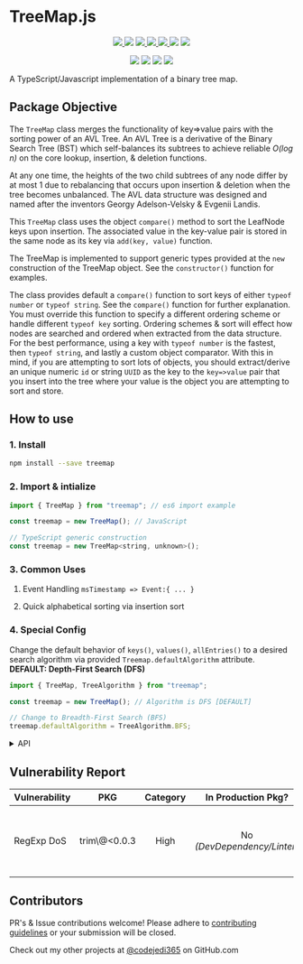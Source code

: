 # TreeMap.js

<p align="center">
  <a href="https://www.npmjs.com/package/treemap.js">
    <img src="https://img.shields.io/npm/v/treemap.js" />
  </a>
  <img src="https://img.shields.io/npm/l/treemap.js?color=yellow">
  <a href="https://github.com/codejedi365/treemap-js/blob/main/CHANGELOG.md">
    <img src="https://img.shields.io/badge/&#9741-changelog-yellow">
  </a>
  <a href="https://github.com/codejedi365/treemap-js/actions/workflows/ci.yml">
    <img src="https://github.com/codejedi365/treemap-js/actions/workflows/ci.yml/badge.svg" >
  </a>
  <a href="https://github.com/codejedi365/treemap-js/issues">
    <img src="https://img.shields.io/github/issues/codejedi365/treemap-js">
  </a>
  <img src="https://img.shields.io/badge/dependencies-0-success">
  <img src="https://img.shields.io/snyk/vulnerabilities/npm/treemap.js">
</p>
<p align="center">
  <img src="https://img.shields.io/npm/dependency-version/treemap.js/dev/webpack">
  <img src="https://img.shields.io/node/v-lts/treemap.js?color=blue">
  <img src="https://img.shields.io/bundlephobia/min/treemap.js" />
  <img src="https://img.shields.io/github/last-commit/codejedi365/treemap-js">
</p>

A TypeScript/Javascript implementation of a binary tree map.

## Package Objective

The `TreeMap` class merges the functionality of key=>value pairs with the
sorting power of an AVL Tree. An AVL Tree is a derivative of the Binary Search
Tree (BST) which self-balances its subtrees to achieve reliable _O(log n)_ on
the core lookup, insertion, & deletion functions.

At any one time, the heights of the two child subtrees of any node differ by at
most 1 due to rebalancing that occurs upon insertion & deletion when the tree
becomes unbalanced. The AVL data structure was designed and named after the
inventors Georgy Adelson-Velsky & Evgenii Landis.

This `TreeMap` class uses the object `compare()` method to sort the LeafNode
keys upon insertion. The associated value in the key-value pair is stored in the
same node as its key via `add(key, value)` function.

The TreeMap is implemented to support generic types provided at the `new`
construction of the TreeMap object. See the `constructor()` function for
examples.

The class provides default a `compare()` function to sort keys of either
`typeof number` or `typeof string`. See the `compare()` function for further
explanation. You must override this function to specify a different ordering
scheme or handle different `typeof key` sorting. Ordering schemes & sort will
effect how nodes are searched and ordered when extracted from the data
structure. For the best performance, using a key with `typeof number` is the
fastest, then `typeof string`, and lastly a custom object comparator. With this
in mind, if you are attempting to sort lots of objects, you should
extract/derive an unique numeric `id` or string `UUID` as the key to the
`key=>value` pair that you insert into the tree where your value is the object
you are attempting to sort and store.

## How to use

### 1. Install

```sh
npm install --save treemap
```

### 2. Import & intialize

```js
import { TreeMap } from "treemap"; // es6 import example

const treemap = new TreeMap(); // JavaScript
```

```js
// TypeScript generic construction
const treemap = new TreeMap<string, unknown>();
```

### 3. Common Uses

1.  Event Handling `msTimestamp => Event:{ ... }`

2.  Quick alphabetical sorting via insertion sort

### 4. Special Config

Change the default behavior of `keys()`, `values()`, `allEntries()` to a desired
search algorithm via provided `Treemap.defaultAlgorithm` attribute. **DEFAULT:
Depth-First Search (DFS)**

```js
import { TreeMap, TreeAlgorithm } from "treemap";

const treemap = new TreeMap(); // Algorithm is DFS [DEFAULT]

// Change to Breadth-First Search (BFS)
treemap.defaultAlgorithm = TreeAlgorithm.BFS;
```

<details>
<summary size="2">API</summary>

## API

### `ENUM TreeAlgorithm`

Defined constanjs to define supported search algorithms for traversing a binary
tree.

**`ENUM TreeAlgorithm.DFS`**

**`ENUM TreeAlgorithm.BFS`**

### `TreeMap`

**`defaultAlgorithm: TreeAlgorithm`**

Enum to specify which search algorithm to use by default in methods. See
[TreeAlgorithm](#enum-treealgorithm) for possible values.

**`constructor(): new TreeMap`**

Creates a new `TreeMap` object with 0 nodes. Initializes with DFS as the
`defaultAlgorithm`.

Example use:

```js
// 1. Explicit type mapping
const numbertree = new TreeMap<number, object>();

// 2. Dynamic type mapping
const key: string = "alphanumeric";
const data: number = 1;
const treemap = new TreeMap<typeof key, typeof data>();
```

**`first(): T | false`**

Finds the value of the first key in the dataset determined by the depth-first
search algorithm @returns the value

**`firstKey(): K | false`**

Finds the first key in the dataset determined via the depth-first search
algorithm @returns the key

**`last(): T | false`**

Finds the value with the last key in the dataset determined by the depth-first
search algorithm @returns the value

**`lastKey(): K | false`**

Finds the last key in the dataset determined via the depth-first search
algorithm @returns the key

**`fetch(key: K): T | null`**

Finds the value/data of the key=>value pair contained in the tree's nodes which
matches the specified key @param key the key to search for @returns the data
stored by the specified key

**`isKey(key: K): boolean`**

Determines if a specified key is in the TreeMap @param key the key to search for
@returns `True` if key exists, otherwise `False`

**`keys(): K[]`**

Returns all keys in the TreeMap according to the set `defaultAlgorithm`.
@returns an array of all keys

**`dfsKeys(): K[]`**

Returns all keys in the TreeMap defined by a Depth-First Search regardless of
the value of `treemap.defaultAlgorithm`. @returns an array of all keys in DFS
order

**`bfsKeys(): K[]`**

Returns all keys in the TreeMap defined by a Breadth-First Search regardless of
the value of `treemap.defaultAlgorithm`. @returns an array of all keys in BFS
order

**`values(): T[]`**

Returns all values in the TreeMap according to the order of keys found via the
set `defaultAlgorithm`. @returns an array of all values

**`dfsValues(): T[]`**

Returns all values in the TreeMap defined by a Depth-First Search of the
associated keys regardless of the value of `treemap.defaultAlgorithm`. @returns
an array of all values based on DFS order

**`bfsValues(): T[]`**

Returns all values in the TreeMap defined by a Breadth-First Search of the
associated keys regardless of the value of `treemap.defaultAlgorithm`. @returns
an array of all values based on BFS order

**`allEntries(): [K, T][]`**

Returns all key-value pairs as an entry `[key, value]` according to the order of
keys found via the set `defaultAlgorithm`. @returns an array of all key-value
pairs

**`dfsEntries(): [K, T][]`**

Returns all key-value pairs as an entry `[key, value]` according to the order of
a Depth-First Search, regardless of the value of `treemap.defaultAlgorithm`.
@returns an array of all key-value pairs based on DFS order

**`bfsEntries(): [K, T][]`**

Returns all key-value pairs as an entry `[key, value]` according to the order of
a Breadth-First Search, regardless of the value of `treemap.defaultAlgorithm`.
@returns an array of all key-value pairs based on BFS order

**`size(): number`**

Counts the number of nodes in the Tree @returns the number of nodes in the
TreeMap, `0` if empty

**`height(): number`**

Counts the number of layers in the Tree @returns the number of layers in the
TreeMap, `0` if empty

**`add(key: K, value: T): TreeMap<K, T>`**

Creates and inserts a key=>value node into the TreeMap @param key the key to
sort by @param value the data to store @returns this TreeMap instance for
chaining

**`merge(tree: TreeMap<K, T>): TreeMap<K, T> | false`**

Merges 2 TreeMaps into 1.

WARNING: Node keys in the provided tree that match keys in this tree will be
overwritten with the data in the provided tree. @param tree the tree of nodes to
merge into this tree @returns this adjusted TreeMap instance for chaining, or
`False` on failure

**`remove(key: K): T | false`**

Removes a node and return the associated data based on a given key @param key
the key that identifies the node @returns the data stored or false if key is not
found

**`removeAll(): TreeMap<K, T>`**

Quickly removes all nodes & values from TreeMap @returns this empty TreeMap for
chaining

**`dfTraversal<R>(nodeHandlerFn: (this: TreeMap<K, T>, head: LeafNode<K, T>, visited: R[]) => void): R[]`**

Performs a Depth-First traversal across the TreeMap and perform a custom
programable operation as each node is visited.

To interrupt and return from the DFS with the data collected, the
`nodeHanlderFn` can throw a `StopSearchException` which will be caught by this
function and the persistent array of collected data returned.

For Typescript, the generic type R should be provided to define the type of the
objects that exist in the array that will be returned from this function. It is
guaranteed to be an array by this function definition.

@param nodeHandlerFn custom function to call on each node. It is passed the
current node and the persistent array that can store data across each traversal
of a node. @returns an array of custom objects user defined

**`bfTraversal<R>(nodeHandlerFn: (this: TreeMap<K, T>, currentNode: LeafNode<K, T>, visited: R[], depth: number) => void): R[]`**

Performs a Breadth-First traversal across the TreeMap and perform a custom
programable operation as each node is visited.

To interrupt and return from the BFS with the data collected, the
`nodeHanlderFn` can throw a `StopSearchException` which will be caught by this
function and the persistent array of collected data returned.

For Typescript, the generic type R should be provided to define the type of the
objects that exist in the array that will be returned from this function. It is
guaranteed to be an array by this function definition.

@param nodeHandlerFn custom function to call on each node. It is passed the
current node and the persistent array that can store data across each traversal
of a node. @returns an array of custom objects user defined

**`subtree(start: K): TreeMap<K, T> | false`**

Takes a specific key and creates a shallow cloned subtree of that portion of the
tree. The new TreeMap will have a root node of the node found from the provided
and all of its descendants. It will also duplicate the original configuration of
the parent tree. See `sliceTree()` for details.

**WARNING: This is a shallow copy of the descendents, it is up to the user to
remove the reference in the parent tree to this subtree.** @param start a key
that matches a LeafNode within the current tree @returns a new TreeMap instance
from a portion of the current tree or `False` if key was not found.

**`compare(this: void, node1: LeafNode<K, T>, node2: LeafNode<K, T | null>): -1 | 0 | 1`**

Defines the sorting algorithm for nodes in this BST. This is expected to be
overriden by a users implementation unless they want to use the default
ascending numberic sorting or ascending ASCII string sort (`0,1,2,...n` \|\|
`a,b,c,...z`). Keys that are strings of numberic values will be converted to
numbers for comparison if they are both numeric.

If not overridden, this function passes the nodes off to the generic static
comparison function of the TreeMap class to perform the default action

If this function is overridden, it must return -1 || 0 || 1 to indicate to the
tree sorting algorithm whether to replace the current node, or which side should
it continue to traverse (-1 = left, 1 = right).

@param node1 base node in which to determine current position in tree @param
node2 node being evaluated for if it should be in front(left) or behind(right)
the base node @returns `-1` if node2 should be in to the left of node1, `+1` if
on the right, or `0` if keys are equal

**`toString(): string`**

Converts TreeMap to human readable (serialized-like) representation @override
`Object.toString()` @returns string in format
`TreeMap:{ root:[key=value], dfs:[entry, ...] }`

**`print(): void`**

Prints the serialized version of this TreeMap to stdout

### `[INTERNAL] LeafNode`

The internal generic class for defining a node within the binary tree. It
maintains a key of generic type K, the associated data of type T, and the
references to it's parent and descendents which are other LeafNodes within the
tree similar to a Linked List Node.

### `StopSearchException`

Exception to throw inside a custom traversal function to cause an interrupt that
terminates the search algorithm and returns immediately. `StopSearchException`
extends the built-in `Error` class.

**`constructor(message?: string): new StopSearchException`**

Creates a new `StopSearchException` object. If a `message` is provided it will
be passed to the Error superclass upon instantiation. The message currently has
no effect or use.

Examples:

```js
// 1. No message (default returns Exception name)
throw new StopSearchException();

// 2. Custom message
throw new StopSearchException("Custom Message");
```

</details>

## Vulnerability Report

| Vulnerability |       PKG        | Category |     In Production Pkg?      | Notes                                                                  |
| ------------- | :--------------: | :------: | :-------------------------: | ---------------------------------------------------------------------- |
| RegExp DoS    | trim\\@&lt;0.0.3 |   High   | No _(DevDependency/Linter)_ | waiting for remark-parse\\@^9.x.x release, owner will not patch v8.0.3 |

## Contributors

PR's & Issue contributions welcome! Please adhere to
[contributing guidelines](https://github.com/codejedi365/treemap-js/blob/main/CONTRIBUTING.md)
or your submission will be closed.

<!-- ## Future Features -->

<!-- ## Extras -->

Check out my other projects at [@codejedi365](https://github.com/codejedi365) on
GitHub.com
